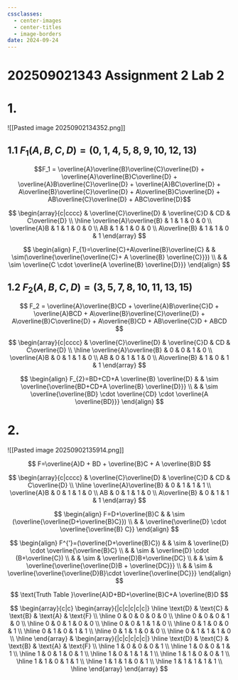 ```yaml
---
cssclasses:
  - center-images
  - center-titles
  - image-borders
date: 2024-09-24
---
```


# 202509021343 Assignment 2 Lab 2


# 1.
![[Pasted image 20250902134352.png]]

## 1.1 $F_1(A, B, C, D) = (0, 1, 4, 5, 8, 9, 10, 12, 13)$

$$F_1 = \overline{A}\overline{B}\overline{C}\overline{D} + \overline{A}\overline{B}C\overline{D} + \overline{A}B\overline{C}\overline{D} + \overline{A}BC\overline{D} + A\overline{B}\overline{C}\overline{D} + A\overline{B}C\overline{D} + AB\overline{C}\overline{D} + ABC\overline{D}$$

$$
\begin{array}{c|cccc}
 & \overline{C}\overline{D} & \overline{C}D & CD & C\overline{D} \\
\hline
\overline{A}\overline{B} & 1 & 1 & 0 & 0 \\
\overline{A}B & 1 & 1 & 0 & 0 \\
AB & 1 & 1 & 0 & 0 \\
A\overline{B} & 1 & 1 & 0 & 1
\end{array}
$$

$$
\begin{align}
F_{1}=\overline{C}+A\overline{B}\overline{C}  & &  \sim(\overline{\overline{\overline{C}+ A \overline{B} \overline{C}}}) \\
 &  & \sim \overline{C \cdot \overline{A \overline{B} \overline{D}}}
\end{align}
$$

## 1.2 $F_2(A, B, C, D) = (3, 5, 7, 8, 10, 11, 13, 15)$

$$ F_2 = \overline{A}\overline{B}CD + \overline{A}B\overline{C}D + \overline{A}BCD + A\overline{B}\overline{C}\overline{D} + A\overline{B}C\overline{D} + A\overline{B}CD + AB\overline{C}D + ABCD $$

$$
\begin{array}{c|cccc}
 & \overline{C}\overline{D} & \overline{C}D & CD & C\overline{D} \\
\hline
\overline{A}\overline{B} & 0 & 0 & 1 & 0 \\
\overline{A}B & 0 & 1 & 1 & 0 \\
AB & 0 & 1 & 1 & 0 \\
A\overline{B} & 1 & 0 & 1 & 1
\end{array}
$$

$$
\begin{align}
F_{2}=BD+CD+A \overline{B} \overline{D} &  & \sim \overline{\overline{BD+CD+A \overline{B} \overline{D}}} \\
 &  & \sim \overline{\overline{BD} \cdot \overline{CD} \cdot \overline{A \overline{BD}}}
\end{align}
$$

# 2.

![[Pasted image 20250902135914.png]]

$$
F=\overline{A}D + BD + \overline{B}C + A \overline{B}D
$$

$$
\begin{array}{c|cccc}
 & \overline{C}\overline{D} & \overline{C}D & CD & C\overline{D} \\
\hline
\overline{A}\overline{B} & 0 & 1 & 1 & 1 \\
\overline{A}B & 0 & 1 & 1 & 0 \\
AB & 0 & 1 & 1 & 0 \\
A\overline{B} & 0 & 1 & 1 & 1
\end{array}
$$

$$
\begin{align}
F=D+\overline{B}C &  & \sim (\overline{\overline{D+\overline{B}C}}) \\
 &  & \overline{\overline{D} \cdot \overline{\overline{B} C}}
\end{align}
$$

$$
\begin{align}
F^{'}=(\overline{D+\overline{B}C}) &  & \sim &  \overline{D} \cdot \overline{\overline{B}C} \\
 &  & \sim &  \overline{D} \cdot (B+\overline{C}) \\
 &  & \sim & \overline{D}B+\overline{DC} \\
 &  & \sim & \overline{\overline{\overline{D}B + \overline{DC}}} \\
 &  & \sim  & \overline{\overline{\overline{D}B}\cdot \overline{\overline{DC}}}
\end{align}
$$

$$
\text{Truth Table }\overline{A}D+BD+\overline{B}C+A \overline{B}D
$$

$$
\begin{array}{c|c}
\begin{array}{|c|c|c|c|c|}
\hline
\text{D} & \text{C} & \text{B} & \text{A} & \text{F} \\
\hline
0 & 0 & 0 & 0 & 0 \\
\hline
0 & 0 & 0 & 1 & 0 \\
\hline
0 & 0 & 1 & 0 & 0 \\
\hline
0 & 0 & 1 & 1 & 0 \\
\hline
0 & 1 & 0 & 0 & 1 \\
\hline
0 & 1 & 0 & 1 & 1 \\
\hline
0 & 1 & 1 & 0 & 0 \\
\hline
0 & 1 & 1 & 1 & 0 \\
\hline
\end{array}
&
\begin{array}{|c|c|c|c|c|}
\hline
\text{D} & \text{C} & \text{B} & \text{A} & \text{F} \\
\hline
1 & 0 & 0 & 0 & 1 \\
\hline
1 & 0 & 0 & 1 & 1 \\
\hline
1 & 0 & 1 & 0 & 1 \\
\hline
1 & 0 & 1 & 1 & 1 \\
\hline
1 & 1 & 0 & 0 & 1 \\
\hline
1 & 1 & 0 & 1 & 1 \\
\hline
1 & 1 & 1 & 0 & 1 \\
\hline
1 & 1 & 1 & 1 & 1 \\
\hline
\end{array}
\end{array}
$$

